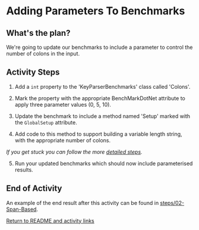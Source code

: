 # Adding Parameters To Benchmarks

## What's the plan?

We're going to update our benchmarks to include a parameter to control the number of colons in the input.

## Activity Steps

1. Add a `int` property to the 'KeyParserBenchmarks' class called 'Colons'.

2. Mark the property with the appropriate BenchMarkDotNet attribute to apply three parameter values (0, 5, 10).

3. Update the benchmark to include a method named 'Setup' marked with the `GlobalSetup` attribute. 

4. Add code to this method to support building a variable length string, with the appropriate number of colons.

*If you get stuck you can follow the more [detailed steps](detailed/03-Parameterised-Benchmarks.md).*

5. Run your updated benchmarks which should now include parameterised results.

## End of Activity

An example of the end result after this activity can be found in [steps/02-Span-Based](../steps/02-Span-Based).

[Return to README and activity links](../README.md)